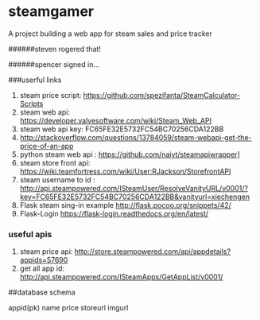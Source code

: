 # steamgamer
A project building a web app for steam sales and price tracker

######steven rogered that!

######spencer signed in...


###userful links

1. steam price script: https://github.com/spezifanta/SteamCalculator-Scripts
2. steam web api: https://developer.valvesoftware.com/wiki/Steam_Web_API
3. steam web api key: FC65FE32E5732FC54BC70256CDA122BB
4. http://stackoverflow.com/questions/13784059/steam-webapi-get-the-price-of-an-app
5. python steam web api : https://github.com/naiyt/steamapiwrapper]
6. steam store front api: https://wiki.teamfortress.com/wiki/User:RJackson/StorefrontAPI
7. steam username to id : http://api.steampowered.com/ISteamUser/ResolveVanityURL/v0001/?key=FC65FE32E5732FC54BC70256CDA122BB&vanityurl=xiechengen
8. Flask steam sing-in example http://flask.pocoo.org/snippets/42/
9. Flask-Login https://flask-login.readthedocs.org/en/latest/


### useful apis
1. steam price api: http://store.steampowered.com/api/appdetails?appids=57690
2. get all app id: http://api.steampowered.com/ISteamApps/GetAppList/v0001/


##database schema

appid(pk)
name
price
storeurl
imgurl
